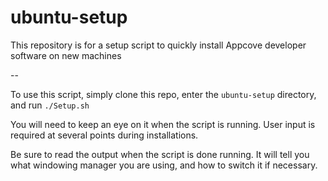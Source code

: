 # ubuntu-setup
This repository is for a setup script to quickly install Appcove developer software on new machines

--

To use this script, simply clone this repo, enter the `ubuntu-setup` directory, and run
`./Setup.sh`

You will need to keep an eye on it when the script is running. User input is required at several points during installations.

Be sure to read the output when the script is done running. It will tell you what windowing manager you are using, and how to switch it if necessary.

